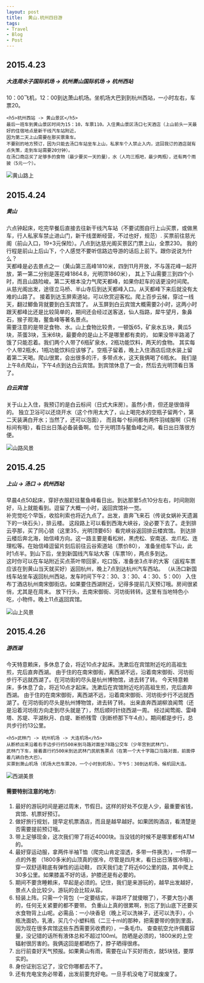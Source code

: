 ```yaml
---
layout: post
title:  黄山.杭州四日游
tags:
- Travel
- Blog
- Post
---
```


<h2 id="media">2015.4.23</h2>
<p>
    <h5>大连周水子国际机场 -> 杭州萧山国际机场 -> 杭州西站</h5>
    10：00飞机，12：00到达萧山机场。坐机场大巴到到杭州西站，一小时左右，车票20。

    <h5>杭州西站 -> 黄山景区</h5>
    最后一班车到黄山景区时间为15：10，车票110。入住黄山景区汤口七天酒店（上山前头一天最好的住宿地点是新干线汽车站附近，
    因为第二天上山需要在那买票乘车。
    不要别的地方预订，因为只能去汤口车站坐车上山，私家车个人禁止入内，这回我订的酒店就有点失策，走到车站需要20分钟）。
    在汤口商店买了足够多的食物（最少要买一天的量），水（人均三瓶吧，最少两瓶），还有两个雨披（5元一个）。
</p>
<p><img src="/static/img/folder1/pic1.jpg" alt="黄山路上" /></p>
<p></p>

<h2 id="media">2015.4.24</h2>
<p>
   <h5>黄山</h5>
   六点钟起床，吃完早餐后直接去往新干线汽车站（不要试图自行上山买票，或做黑车，行人私家车禁止进山门，新干线垄断经营，不过也好，规范）.
   买票前往慈光阁（前山入口，19+3元保险）。八点到达慈光阁买景区门票上山，全票230。
   我的行程是前山上后山下，个人感觉不要听信路边导游的话后上前下。跟你说说为什么？</br>
   天都峰是必去景点之一（黄山第三高峰1810米，四到11月开放，不与莲花峰一起开放，第一第二分别是莲花峰1864.8，光明顶1860米），
   其上下山需要三到四个小时，而且山路险峻。第二天根本没力气爬天都峰，如果你赶车的话更没时间爬。
   从慈光阁出发，途径立马桥、半山寺后到达天都峰入口。从天都峰下来后就没有太难的山路了。
   接着到达玉屏索道站，可以欣赏迎客松。爬上百步云梯，穿过一线天，翻过鲫鱼背就要到白玉宾馆了。
   从玉屏到白云宾馆大概需要2小时，这两小时跟天都峰比还是比较简单的，期间还会经过送客送，仙人指路，犀牛望月，象鼻石，猴子观海，鳌鱼峰等著名景点。</br>
   需要注意的是带足食物、水。山上食物比较贵，一顿饭65，矿泉水五块，黄瓜5块，茶蛋3块，玉米6块，最要命的是山上不是哪里都有卖的，
   如果没带半路渴了饿了只能忍着。我们两个人带了6瓶矿泉水，2瓶功能饮料，两天的食物。
   其实每个人带2瓶水，1瓶功能饮料应该够了。空瓶子留着，晚上入住酒店后烧水装上留着第二天喝。爬山很累，会出很多的汗，多带点水，这天我俩喝了6瓶水。
   我们是上午8点爬山，下午4点到达白云宾馆。到宾馆休息了一会，然后去光明顶看日落了。

   <h5>白云宾馆</h5>
   关于山上入住，我预订的是白云标间（日式大床房）。虽然小贵，但还是很值得的。
   独立卫浴可以还烧开水（这个作用太大了，山上喝完水的空瓶子留两个，第二天装满白开水；当然了，还可以泡面），
   而且每个标间都有两件羽绒服啊（只有标间有哦），看日出日落必备装备啊。位于光明顶与鳌鱼峰之间，看日出日落很方便。
</p>
<p><img src="/static/img/folder1/pic2.jpg" alt="山路风景" /></p>
<p></p>

<h2 id="media">2015.4.25</h2>
<p>
    <h5>上山 -> 汤口 -> 杭州西站</h5>
    早晨4点50起床，穿好衣服赶往鳌鱼峰看日出。到达那里5点10分左右，时间刚刚好，马上就能看到。逗留了大概一小时，返回宾馆补一觉。</br>
    补完觉吃个早饭，收拾利索也将近九点了。出发，直奔飞来石（传说女娲补天遗漏下的一块石头），排云楼。
    这段路上可以看到西海大峡谷，没必要下去了。走到排云亭那，买了同心锁（这里35，光明顶要65）看完峡谷返回排云楼宾馆。
    到达排云楼后奔北海，始信峰方向。这一路主要是看松树，黑虎松、安南送、龙爪松、连理松等。在始信峰逗留片刻后前往云谷索道站（票价80），
    准备坐缆车下山，此时1点半。到山下后，坐到新国线汽车站大客（车票19），两点多到达。</br>
    这时你可以在车站附近买点茶叶带回家，吃口饭，准备坐3点半的大客（返程车票应该在到黄山当天就买好）返回杭州，晚上7点到达杭州汽车西站。
    （从汤口新国线车站坐车返回杭州西站，发车时间下午2：30、3：30、4：30、5：00）
    入住布丁酒店杭州南宋御街店。如果要住西湖附近，记得多提前几天预订哦。房间很紧俏，尤其是在周末。
    放下行头，去南宋御街、河坊街转转。这里有当地特色小吃，小物件。晚上11点返回宾馆。
</p>
<p><img src="/static/img/folder1/pic3.jpg" alt="山上风景" /></p>
<p></p>

<h2 id="media">2015.4.26</h2>
<p>
    <h5>游西湖</h5>
    今天特意赖床，多休息了会，将近10点才起床。洗漱后在宾馆附近吃的高祖生煎，完后直奔西湖。
    由于住的在南宋御街，离西湖不远，沿着南宋御街、河坊街步行不远就西湖了。在河坊街的尽头是杭州博物馆，进去转了转。
    今天特意赖床，多休息了会，将近10点才起床。洗漱后在宾馆附近吃的高祖生煎，完后直奔西湖。
    由于住的在南宋御街，离西湖不远，沿着南宋御街、河坊街步行不远就西湖了。在河坊街的尽头是杭州博物馆，进去转了转。
    出来直奔西湖柳浪闻莺（还是沿着河坊街方向走到尽头就是了），然后顺时针绕西湖一周。
    经过闻莺阁、雷峰塔、苏堤、平湖秋月、白堤、断桥残雪（到断桥那下午4点）。期间都是步行，总共步行约13公里。</br>

    <h5>武林门 -> 杭州机场 -> 大连机场</h5>
    从断桥出来沿着右手边步行约500米到马路对面坐78路公交车（少年宫到武林门）。
    武林门下车，接着直行约500米到达武林门民航售票点（在第一个大十字路口马路对面，前面停着几辆白色大巴）。
    买票到萧山机场（机场大巴车票20，一个小时到机场）。下午5：30到达机场，候机回大连。
</p>
<p><img src="/static/img/folder1/pic4.jpg" alt="西湖美景" /></p>
<p></p>

<h4 id="orderedlist">需要特别注意的地方:</h4>
<ol>
<li>最好的游玩时间是避过周末，节假日。这样的好处不仅是人少，最重要省钱，宾馆、机票好预订。</li>
<li>做好旅行规划，提早定机票酒店，而且是越早越好。如果团购酒店，看清楚是否需要提前预订哦。</li>
<li>带上足够现金，这次我们带了将近4000块。当没钱的时候不是哪里都有ATM的。</li>
<li>最好穿运动服，拿两件半袖T恤（爬完山肯定湿透，多带一件换洗），一件厚一点的外套
    （1800多米的山顶真的很冷，尽管是四月末，看日出日落很冷哦）。穿一双舒适鞋底有弹性的运动鞋，
    四天我们走了将近60公里的路，其中爬上30多公里。如果膝盖不好的话，护膝还是有必要的。</li>
<li>期间不要贪睡赖床，早起是必须的。记住，我们是来游玩的，越早出发越好，景点人会比较少。游玩的会比较从容。</li>
<li>轻装上阵。只需一个背包（一定要结实，半路坏了就傻眼了），不要大包小裹的，任何无关紧要的都不要带。
    负重山上真的很累啊，别忘了到山底下还要买水食物背上山呢。必需品：一小块香皂（晚上可以洗袜子，还可以洗手），小瓶洗面奶，乳液，买几个小塑料瓶（二三十ml的那种，把需要带的倒到里面，因为现在很多宾馆这些东西需要另收费的），一条毛巾。
    查查航空允许佩戴容量，没记错的话所有液体总和不超过100ml。
    防晒是必须的，1800米的上空辐射很厉害的。我俩这回是都晒伤了，脖子晒得很疼。</li>
<li>出行前查好天气预报。如果黄山有雨，需要在山下买好雨衣，就5块钱，要厚实的。</li>
<li>身份证别忘记了，没它你哪都去不了。</li>
<li>还有充电宝务必带着，出发前要充好电。一旦手机没电了可就废废了。</li>
</ol>
